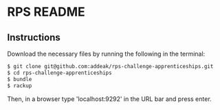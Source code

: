 # RPS README

## Instructions

Download the necessary files by running the following in the terminal:

```sh
$ git clone git@github.com:addeak/rps-challenge-apprenticeships.git
$ cd rps-challenge-apprenticeships
$ bundle
$ rackup
```

Then, in a browser type 'localhost:9292' in the URL bar and press enter.